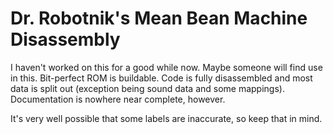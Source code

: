 # Dr. Robotnik's Mean Bean Machine Disassembly

I haven't worked on this for a good while now. Maybe someone will find use in this. Bit-perfect ROM is buildable. Code is fully disassembled and most data is split out (exception being sound data and some mappings). Documentation is nowhere near complete, however.

It's very well possible that some labels are inaccurate, so keep that in mind.
